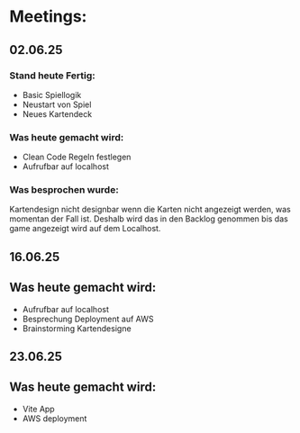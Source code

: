 # Meetings:

## 02.06.25
### Stand heute Fertig:
- Basic Spiellogik
- Neustart von Spiel
- Neues Kartendeck

### Was heute gemacht wird:
  - Clean Code Regeln festlegen
  - Aufrufbar auf localhost

### Was besprochen wurde: 
   Kartendesign nicht designbar wenn die Karten nicht angezeigt werden, was momentan der Fall ist. Deshalb wird das in den Backlog genommen
    bis das game angezeigt wird auf dem Localhost.


## 16.06.25

## Was heute gemacht wird:
- Aufrufbar auf localhost
- Besprechung Deployment auf AWS
- Brainstorming Kartendesigne


## 23.06.25

## Was heute gemacht wird:
- Vite App
- AWS deployment

